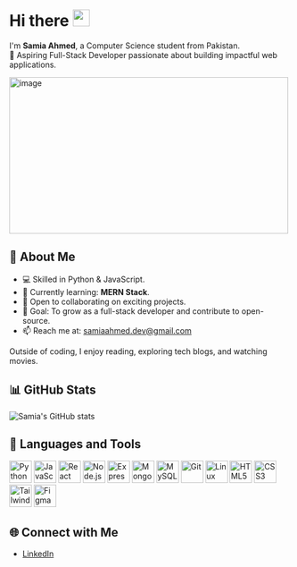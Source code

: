 # Hi there <img src="https://raw.githubusercontent.com/MartinHeinz/MartinHeinz/master/wave.gif" width="30px">


I'm **Samia Ahmed**, a Computer Science student from Pakistan.  
🚀 Aspiring Full-Stack Developer passionate about building impactful web applications.  

<img width="500" height="280" alt="image" src="https://user-images.githubusercontent.com/74038190/212750155-3ceddfbd-19d3-40a3-87af-8d329c8323c4.gif" />


## 🌟 About Me
- 💻 Skilled in Python & JavaScript.  
- 🌱 Currently learning: **MERN Stack**.  
- 🤝 Open to collaborating on exciting projects.  
- 🎯 Goal: To grow as a full-stack developer and contribute to open-source.  
- 📫 Reach me at: [samiaahmed.dev@gmail.com](mailto:samiaahmed.dev@gmail.com)  

Outside of coding, I enjoy reading, exploring tech blogs, and watching movies.  

## 📊 GitHub Stats
![Samia's GitHub stats](https://github-readme-stats.vercel.app/api?username=SamiaAhmed30&show_icons=true&theme=radical)

## 🧰 Languages and Tools  

<p align="left">  
  <img src="https://cdn.jsdelivr.net/gh/devicons/devicon/icons/python/python-original.svg" width="40" alt="Python"/>  
  <img src="https://cdn.jsdelivr.net/gh/devicons/devicon/icons/javascript/javascript-original.svg" width="40" alt="JavaScript"/>  
  <img src="https://cdn.jsdelivr.net/gh/devicons/devicon/icons/react/react-original.svg" width="40" alt="React"/>  
  <img src="https://cdn.jsdelivr.net/gh/devicons/devicon/icons/nodejs/nodejs-original.svg" width="40" alt="Node.js"/>  
  <img src="https://cdn.jsdelivr.net/gh/devicons/devicon/icons/express/express-original-wordmark.svg" width="40" alt="Express"/>  
  <img src="https://cdn.jsdelivr.net/gh/devicons/devicon/icons/mongodb/mongodb-original.svg" width="40" alt="MongoDB"/>  
  <img src="https://cdn.jsdelivr.net/gh/devicons/devicon/icons/mysql/mysql-original.svg" width="40" alt="MySQL"/>  
  <img src="https://cdn.jsdelivr.net/gh/devicons/devicon/icons/git/git-original.svg" width="40" alt="Git"/>  
  <img src="https://cdn.jsdelivr.net/gh/devicons/devicon/icons/linux/linux-original.svg" width="40" alt="Linux"/>  
  <img src="https://cdn.jsdelivr.net/gh/devicons/devicon/icons/html5/html5-original.svg" width="40" alt="HTML5"/>  
  <img src="https://cdn.jsdelivr.net/gh/devicons/devicon/icons/css3/css3-original.svg" width="40" alt="CSS3"/>  
  <img src="https://cdn.jsdelivr.net/gh/devicons/devicon/icons/tailwindcss/tailwindcss-original.svg" width="40" alt="TailwindCSS"/>  
  <img src="https://cdn.jsdelivr.net/gh/devicons/devicon/icons/figma/figma-original.svg" width="40" alt="Figma"/>  
</p>

## 🌐 Connect with Me
- [LinkedIn](https://linkedin.com/in/samiaahmedconnect/)
